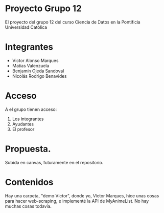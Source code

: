 # Proyecto Grupo 12
El proyecto del grupo 12 del curso Ciencia de Datos en la Pontificia Universidad Católica

# Integrantes
- Victor Alonso Marques
- Matías Valenzuela
- Benjamín Ojeda Sandoval
- Nicolás Rodrigo Benavides

# Acceso
A el grupo tienen acceso:
1. Los integrantes
2. Ayudantes
3. El profesor

# Propuesta.
Subida en canvas, futuramente en el repositorio.

# Contenidos
Hay una carpeta, "demo Victor", donde yo, Víctor Marques, hice unas cosas para hacer web-scraping, e implementé la API de MyAnimeList. No hay muchas cosas todavía.
